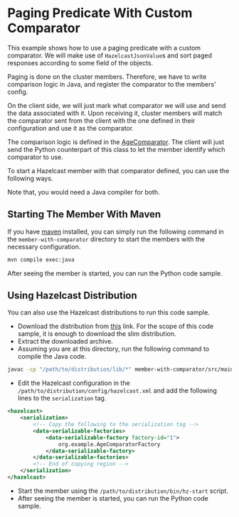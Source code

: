 # Paging Predicate With Custom Comparator

This example shows how to use a paging predicate with a custom
comparator. We will make use of ``HazelcastJsonValue``s and
sort paged responses according to some field of the objects.

Paging is done on the cluster members. Therefore, we have to
write comparison logic in Java, and register the comparator
to the members' config.

On the client side, we will just mark what comparator we will
use and send the data associated with it. Upon receiving it,
cluster members will match the comparator sent from the client
with the one defined in their configuration and use it as the
comparator.

The comparison logic is defined in the 
[AgeComparator](./member-with-comparator/src/main/java/org/example/AgeComparator.java).
The client will just send the Python counterpart of this class
to let the member identify which comparator to use.

To start a Hazelcast member with that comparator defined, you
can use the following ways.

Note that, you would need a Java compiler for both.

## Starting The Member With Maven

If you have [maven](https://maven.apache.org/) installed, you can 
simply run the following command in the ``member-with-comparator``
directory to start the members with the necessary configuration.

```bash
mvn compile exec:java
```

After seeing the member is started, you can run the Python code 
sample.

## Using Hazelcast Distribution

You can also use the Hazelcast distributions to run this code sample.

- Download the distribution from 
[this](https://hazelcast.com/open-source-projects/downloads/) link.
For the scope of this code sample, it is enough to download the slim
distribution.
- Extract the downloaded archive.
- Assuming you are at this directory, run the following command to
compile the Java code.

```bash
javac -cp "/path/to/distribution/lib/*" member-with-comparator/src/main/java/org/example/AgeComparator*.java -d /path/to/distribution/bin/user-lib/
```

- Edit the Hazelcast configuration in the 
``/path/to/distribution/config/hazelcast.xml`` and add the following 
lines to the ``serialization`` tag.

```xml
<hazelcast>
    <serialization>
        <!-- Copy the following to the serialization tag -->
        <data-serializable-factories>
            <data-serializable-factory factory-id="1">
                org.example.AgeComparatorFactory
            </data-serializable-factory>
        </data-serializable-factories>
        <!-- End of copying region -->
    </serialization>
</hazelcast>
```

- Start the member using the ``/path/to/distribution/bin/hz-start`` script.
- After seeing the member is started, you can run the Python code 
sample.
